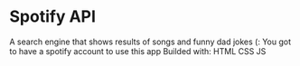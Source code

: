 # Spotify API



A search engine that shows results of songs and funny dad jokes (:
You got to have a spotify account to use this app
Builded with:
HTML
CSS
JS
